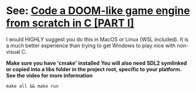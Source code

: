 # See: [Code a DOOM-like game engine from scratch in C [PART I]](https://www.youtube.com/watch?v=p7f9p9nDsmc&t=1504s&ab_channel=TheOldSchoolCoder)

I would HIGHLY suggest you do this in MacOS or Linux (WSL included). It is a much better experience than trying to get Windows to play nice with non-visual C. 

**Make sure you have 'cmake' installed**
**You will also need SDL2 symlinked or copied into a libs folder in the project root, specific to your platform. See the video for more information**

```make all && make run```
